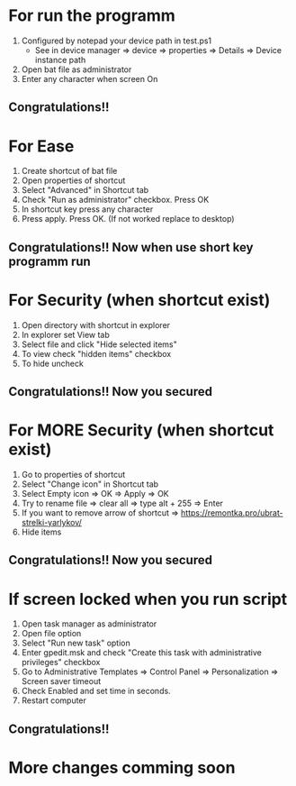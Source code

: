 # For run the programm 
1. Configured by notepad your device path in test.ps1
    * See in device manager => device => properties => Details => Device instance path
2. Open bat file as administrator
3. Enter any character when screen On
## Congratulations!!

# For Ease
1. Create shortcut of bat file
2. Open properties of shortcut
3. Select "Advanced" in Shortcut tab
4. Check "Run as administrator" checkbox. Press OK
5. In shortcut key press any character
6. Press apply. Press OK. (If not worked replace to desktop)
## Congratulations!! Now when use short key programm run

# For Security (when shortcut exist)
1. Open directory with shortcut in explorer
2. In explorer set View tab
3. Select file and click "Hide selected items"
4. To view check "hidden items" checkbox
5. To hide uncheck
## Congratulations!! Now you secured

# For MORE Security (when shortcut exist)
1. Go to properties of shortcut
2. Select "Change icon" in Shortcut tab
3. Select Empty icon => OK => Apply => OK
4. Try to rename file => clear all => type alt + 255 => Enter
5. If you want to remove arrow of shortcut => https://remontka.pro/ubrat-strelki-yarlykov/
6. Hide items
## Congratulations!! Now you secured
 
# If screen locked when you run script
1. Open task manager as administrator
2. Open file option
3. Select "Run new task" option
4. Enter gpedit.msk and check "Create this task with administrative privileges" checkbox
5. Go to Administrative Templates => Control Panel => Personalization => Screen saver timeout
6. Check Enabled and set time in seconds.
7. Restart computer
## Congratulations!!

# More changes comming soon
